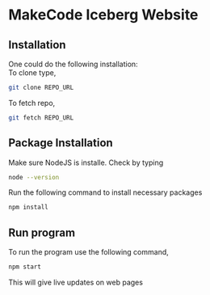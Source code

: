 # MakeCode Iceberg Website #

## Installation
One could do the following installation: 
<br>To clone type,
```bash
git clone REPO_URL
```

To fetch repo,
```bash
git fetch REPO_URL
```

## Package Installation
Make sure NodeJS is installe. Check by typing
```bash
node --version
```

Run the following command to install necessary packages
```bash
npm install
```

## Run program
To run the program use the following command,
```bash
npm start
```

This will give live updates on web pages